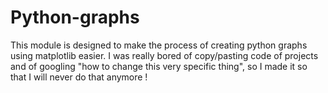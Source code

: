 # Python-graphs

This module is designed to make the process of creating python graphs using matplotlib easier. 
I was really bored of copy/pasting code of projects and of googling "how to change this very specific thing", so I made it so that I will never do that anymore !
